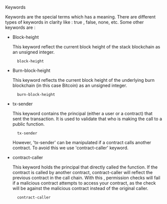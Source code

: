 Keywords

Keywords are the special terms which has a meaning. There are different types of keywords in clarity like : true , false, none, etc. Some other keywords are :

* Block-height

    This keyword reflect the current block height of the stack blockchain as an unsigned integer. 

        block-height

* Burn-block-height

    This keyword reflects the current block height of the underlying burn blockchain (in this case  Bitcoin) as an unsigned integer.

        burn-block-height

* tx-sender

    This keyword contains the principal (either a user or a contract) that sent the transaction. It is used to validate that who is making the call to a public function.

        tx-sender

    However, 'tx-sender' can be manipulated if a contract calls another contract. To avoid this we use 'contract-caller' keyword.

* contract-caller

    This keyword holds the principal that directly called the function. If the contract is called by another contract, contract-caller will reflect the previous contract in the call chain. 
    With this , permission checks will fail if a malicious contract attempts to access your contract, as the check will be against the malicious contract instead of the original caller.

        contract-caller


